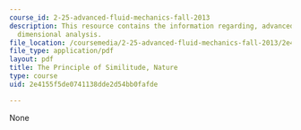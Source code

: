 ```yaml
---
course_id: 2-25-advanced-fluid-mechanics-fall-2013
description: This resource contains the information regarding, advanced fluid mechanics,
  dimensional analysis.
file_location: /coursemedia/2-25-advanced-fluid-mechanics-fall-2013/2e4155f5de0741138dde2d54bb0fafde_Rayleigh_similitude_1915_.pdf
file_type: application/pdf
layout: pdf
title: The Principle of Similitude, Nature
type: course
uid: 2e4155f5de0741138dde2d54bb0fafde

---
```

None